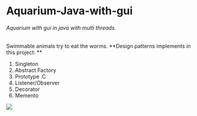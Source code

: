 # Aquarium-Java-with-gui

######  Aquarium with gui in java with multi threads.
Swimmable animals try to eat the worms.
**Design patterns implements in this project:
**
1. Singleton 
2. Abstract Factory
3. Prototype .C
4. Listener/Observer 
5. Decorator 
6. Memento 

[![](https://image.ibb.co/j5wO35/1.jpg)](https://image.ibb.co/j5wO35/1.jpg)
